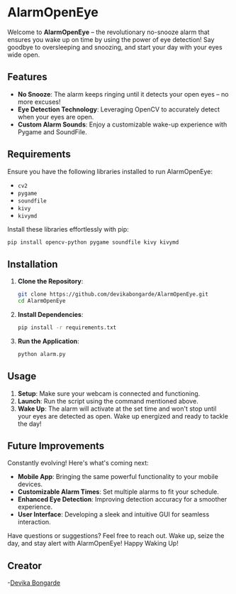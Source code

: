 # AlarmOpenEye

Welcome to **AlarmOpenEye** – the revolutionary no-snooze alarm that ensures you wake up on time by using the power of eye detection! Say goodbye to oversleeping and snoozing, and start your day with your eyes wide open.

## Features

- **No Snooze**: The alarm keeps ringing until it detects your open eyes – no more excuses!
- **Eye Detection Technology**: Leveraging OpenCV to accurately detect when your eyes are open.
- **Custom Alarm Sounds**: Enjoy a customizable wake-up experience with Pygame and SoundFile.

## Requirements

Ensure you have the following libraries installed to run AlarmOpenEye:

- `cv2`
- `pygame`
- `soundfile`
- `kivy`
- `kivymd`

Install these libraries effortlessly with pip:

```sh
pip install opencv-python pygame soundfile kivy kivymd
```

## Installation

1. **Clone the Repository**:
    ```sh
    git clone https://github.com/devikabongarde/AlarmOpenEye.git
    cd AlarmOpenEye
    ```

2. **Install Dependencies**:
    ```sh
    pip install -r requirements.txt
    ```

3. **Run the Application**:
    ```sh
    python alarm.py
    ```

## Usage

1. **Setup**: Make sure your webcam is connected and functioning.
2. **Launch**: Run the script using the command mentioned above.
3. **Wake Up**: The alarm will activate at the set time and won't stop until your eyes are detected as open. Wake up energized and ready to tackle the day!

## Future Improvements

Constantly evolving! Here's what's coming next:

- **Mobile App**: Bringing the same powerful functionality to your mobile devices.
- **Customizable Alarm Times**: Set multiple alarms to fit your schedule.
- **Enhanced Eye Detection**: Improving detection accuracy for a smoother experience.
- **User Interface**: Developing a sleek and intuitive GUI for seamless interaction.

Have questions or suggestions? Feel free to reach out. Wake up, seize the day, and stay alert with AlarmOpenEye!
Happy Waking Up!

## Creator
-[Devika Bongarde](https://github.com/devikabongarde) 
